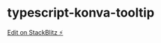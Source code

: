 # typescript-konva-tooltip

[Edit on StackBlitz ⚡️](https://stackblitz.com/edit/typescript-konva-sbx9cf)